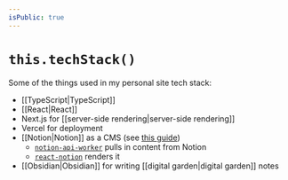 ```yaml
---
isPublic: true
---
```


# `this.techStack()`

Some of the things used in my personal site tech stack:
- [[TypeScript|TypeScript]]
- [[React|React]]
- Next.js for [[server-side rendering|server-side rendering]]
- Vercel for deployment
- [[Notion|Notion]] as a CMS (see [this guide](https://splitbee.io/blog/notion-as-cms-using-nextjs))
	- [`notion-api-worker`](https://github.com/splitbee/notion-api-worker) pulls in content from Notion
	- [`react-notion`](https://github.com/splitbee/react-notion) renders it
- [[Obsidian|Obsidian]] for writing [[digital garden|digital garden]] notes